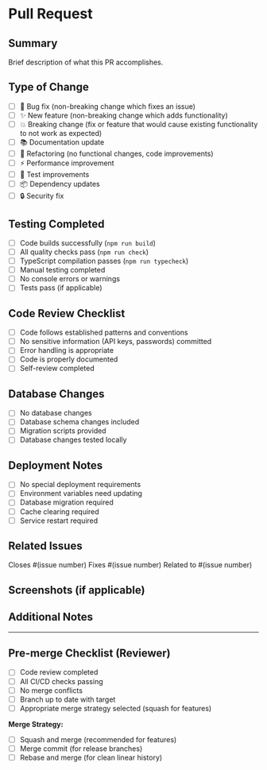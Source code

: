 # Pull Request

## Summary
Brief description of what this PR accomplishes.

## Type of Change
- [ ] 🐛 Bug fix (non-breaking change which fixes an issue)
- [ ] ✨ New feature (non-breaking change which adds functionality)
- [ ] 💥 Breaking change (fix or feature that would cause existing functionality to not work as expected)
- [ ] 📚 Documentation update
- [ ] 🔧 Refactoring (no functional changes, code improvements)
- [ ] ⚡ Performance improvement
- [ ] 🧪 Test improvements
- [ ] 📦 Dependency updates
- [ ] 🔒 Security fix

## Testing Completed
- [ ] Code builds successfully (`npm run build`)
- [ ] All quality checks pass (`npm run check`)
- [ ] TypeScript compilation passes (`npm run typecheck`)
- [ ] Manual testing completed
- [ ] No console errors or warnings
- [ ] Tests pass (if applicable)

## Code Review Checklist
- [ ] Code follows established patterns and conventions
- [ ] No sensitive information (API keys, passwords) committed
- [ ] Error handling is appropriate
- [ ] Code is properly documented
- [ ] Self-review completed

## Database Changes
- [ ] No database changes
- [ ] Database schema changes included
- [ ] Migration scripts provided
- [ ] Database changes tested locally

## Deployment Notes
- [ ] No special deployment requirements
- [ ] Environment variables need updating
- [ ] Database migration required
- [ ] Cache clearing required
- [ ] Service restart required

## Related Issues
Closes #(issue number)
Fixes #(issue number)
Related to #(issue number)

## Screenshots (if applicable)
<!-- Add screenshots for UI changes -->

## Additional Notes
<!-- Any additional information reviewers should know -->

---

## Pre-merge Checklist (Reviewer)
- [ ] Code review completed
- [ ] All CI/CD checks passing
- [ ] No merge conflicts
- [ ] Branch up to date with target
- [ ] Appropriate merge strategy selected (squash for features)

**Merge Strategy:**
- [ ] Squash and merge (recommended for features)
- [ ] Merge commit (for release branches)
- [ ] Rebase and merge (for clean linear history)